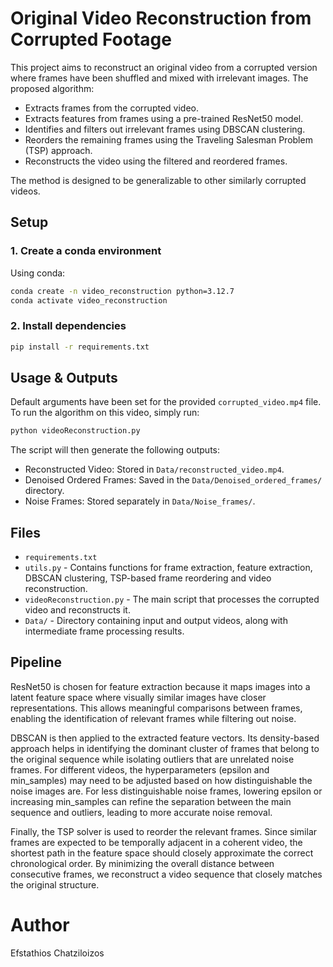 # Original Video Reconstruction from Corrupted Footage

This project aims to reconstruct an original video from a corrupted version where frames have been shuffled and mixed with irrelevant images. The proposed algorithm:
- Extracts frames from the corrupted video.
- Extracts features from frames using a pre-trained ResNet50 model.
- Identifies and filters out irrelevant frames using DBSCAN clustering.
- Reorders the remaining frames using the Traveling Salesman Problem (TSP) approach.
- Reconstructs the video using the filtered and reordered frames.

The method is designed to be generalizable to other similarly corrupted videos.

## Setup

### 1. Create a conda environment
Using conda:

```bash
conda create -n video_reconstruction python=3.12.7
conda activate video_reconstruction
```

### 2. Install dependencies
```bash
pip install -r requirements.txt
```

## Usage & Outputs

Default arguments have been set for the provided `corrupted_video.mp4` file. To run the algorithm on this video, simply run:

```bash
python videoReconstruction.py
```

The script will then generate the following outputs:
- Reconstructed Video: Stored in `Data/reconstructed_video.mp4`.
- Denoised Ordered Frames: Saved in the `Data/Denoised_ordered_frames/` directory.
- Noise Frames: Stored separately in `Data/Noise_frames/`.


## Files
- `requirements.txt`
- `utils.py` - Contains functions for frame extraction, feature extraction, DBSCAN clustering, TSP-based frame reordering and video reconstruction.
- `videoReconstruction.py` - The main script that processes the corrupted video and reconstructs it.
- `Data/` - Directory containing input and output videos, along with intermediate frame processing results.

## Pipeline

ResNet50 is chosen for feature extraction because it maps images into a latent feature space where visually similar images have closer representations. This allows meaningful comparisons between frames, enabling the identification of relevant frames while filtering out noise.

DBSCAN is then applied to the extracted feature vectors. Its density-based approach helps in identifying the dominant cluster of frames that belong to the original sequence while isolating outliers that are unrelated noise frames. For different videos, the hyperparameters (epsilon and min_samples) may need to be adjusted based on how distinguishable the noise images are. For less distinguishable noise frames, lowering epsilon or increasing min_samples can refine the separation between the main sequence and outliers, leading to more accurate noise removal.

Finally, the TSP solver is used to reorder the relevant frames. Since similar frames are expected to be temporally adjacent in a coherent video, the shortest path in the feature space should closely approximate the correct chronological order. By minimizing the overall distance between consecutive frames, we reconstruct a video sequence that closely matches the original structure.

# Author
Efstathios Chatziloizos


